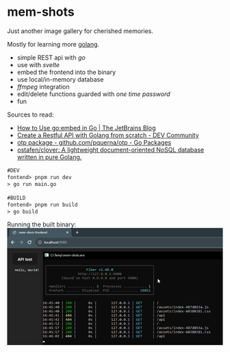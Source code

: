 # mem-shots

Just another image gallery for cherished memories.

Mostly for learning more [golang](https://go.dev/learn/).
* simple REST api with *go*
* use with *svelte*
* embed the frontend into the binary
* use local/in-memory database
* *ffmpeg* integration
* edit/delete functions guarded with *one time password*
* fun

Sources to read:
* [How to Use go:embed in Go | The JetBrains Blog](https://blog.jetbrains.com/go/2021/06/09/how-to-use-go-embed-in-go-1-16/)
* [Create a Restful API with Golang from scratch - DEV Community](https://dev.to/pacheco/create-a-restful-api-with-golang-from-scratch-42g2)
* [otp package - github.com/pquerna/otp - Go Packages](https://pkg.go.dev/github.com/pquerna/otp#section-readme)
* [ostafen/clover: A lightweight document-oriented NoSQL database written in pure Golang.](https://github.com/ostafen/clover)

```
#DEV
fontend> pnpm run dev
> go run main.go

#BUILD
fontend> pnpm run build
> go build
```

Running the built binary:
![mem-shots.exe](2023-08-06-16-49-22.png)